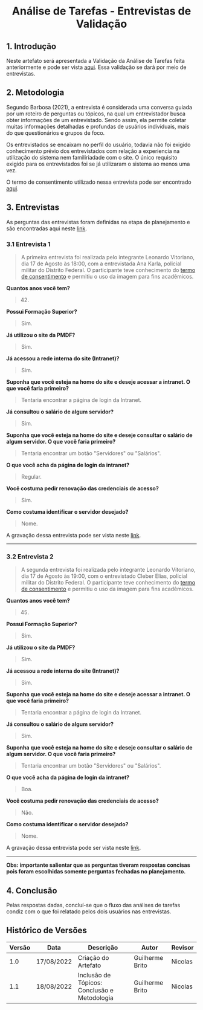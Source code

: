 # <center> Análise de Tarefas - Entrevistas de Validação

## 1. Introdução

Neste artefato será apresentada a Validação da Análise de Tarefas feita anteriormente e pode ser
vista [aqui](analise_de_requisitos/analise_de_tarefas.md).
Essa validação se dará por meio de entrevistas.

## 2. Metodologia

Segundo Barbosa (2021), a entrevista é considerada uma conversa guiada por um roteiro de perguntas ou tópicos, na qual um entrevistador busca obter informações de um entrevistado. Sendo assim, ela permite coletar muitas informações detalhadas e profundas de usuários individuais, mais do que questionários e grupos de foco.

Os entrevistados se encaixam no perfil do usuário, todavia não foi exigido conhecimento prévio dos entrevistados com relação a experiencia na utilização do sistema nem familiriadade com o site. O único requisito exigido para os entrevistados foi se já utilizaram o sistema ao menos uma vez.

O termo de consentimento utilizado nessa entrevista pode ser encontrado [aqui](analise_de_requisitos/aspectos_eticos.md).

## 3. Entrevistas

As perguntas das entrevistas foram definidas na etapa de planejamento e são encontradas aqui
neste [link](nivel1/planejamento_analise_tarefas.md).

### 3.1 Entrevista 1

> A primeira entrevista foi realizada pelo integrante Leonardo Vitoriano, dia 17 de Agosto às 18:00, com a
> entrevistada Ana Karla, policial militar do Distrito Federal. O participante teve conhecimento do [termo de
> consentimento](analise_de_requisitos/aspectos_eticos?id=_22-termo-de-consentimento-análise-de-tarefas) e permitiu o uso da imagem para fins acadêmicos.


**Quantos anos você tem?**

> 42.

**Possui Formação Superior?**

> Sim.

**Já utilizou o site da PMDF?**

> Sim.

**Já acessou a rede interna do site (Intranet)?**

> Sim.

**Suponha que você esteja na home do site e deseje acessar a intranet. O que você faria primeiro?**

> Tentaria encontrar a página de login da Intranet.

**Já consultou o salário de algum servidor?**

> Sim.

**Suponha que você esteja na home do site e deseje consultar o salário de algum servidor. O que você faria primeiro?**

> Tentaria encontrar um botão "Servidores" ou "Salários".

**O que você acha da página de login da intranet?**

> Regular.

**Você costuma pedir renovação das credenciais de acesso?**

> Sim.

**Como costuma identificar o servidor desejado?**

> Nome.

A gravação dessa entrevista pode ser vista neste [link](https://www.youtube.com/watch?v=SUF0ygFnaRY).
____

### 3.2 Entrevista 2

> A segunda entrevista foi realizada pelo integrante Leonardo Vitoriano, dia 17 de Agosto às 19:00, com o entrevistado
> Cleber Elias, policial militar do Distrito Federal. O participante teve conhecimento do [termo de
> consentimento](analise_de_requisitos/aspectos_eticos?id=_22-termo-de-consentimento-análise-de-tarefas) e permitiu o uso da imagem para fins acadêmicos.


**Quantos anos você tem?**

> 45.

**Possui Formação Superior?**

> Sim.

**Já utilizou o site da PMDF?**

> Sim.

**Já acessou a rede interna do site (Intranet)?**

> Sim.

**Suponha que você esteja na home do site e deseje acessar a intranet. O que você faria primeiro?**

> Tentaria encontrar a página de login da Intranet.

**Já consultou o salário de algum servidor?**

> Sim.

**Suponha que você esteja na home do site e deseje consultar o salário de algum servidor. O que você faria primeiro?**

> Tentaria encontrar um botão "Servidores" ou "Salários".

**O que você acha da página de login da intranet?**

> Boa.

**Você costuma pedir renovação das credenciais de acesso?**

> Não.

**Como costuma identificar o servidor desejado?**

> Nome.

A gravação dessa entrevista pode ser vista neste [link](https://www.youtube.com/watch?v=uTPBJdjQPeo).

____

**Obs: importante salientar que as perguntas tiveram respostas concisas pois foram escolhidas somente perguntas fechadas no
planejamento.**

## 4. Conclusão

Pelas respostas dadas, concluí-se que o fluxo das análises de tarefas condiz com o que foi relatado pelos dois usuários
nas entrevistas.

## Histórico de Versões

| Versão | Data       | Descrição                                    | Autor           | Revisor |
|--------|------------|----------------------------------------------|-----------------|---------|
| 1.0    | 17/08/2022 | Criação do Artefato                          | Guilherme Brito | Nicolas |
| 1.1    | 18/08/2022 | Inclusão de Tópicos: Conclusão e Metodologia | Guilherme Brito | Nicolas |




